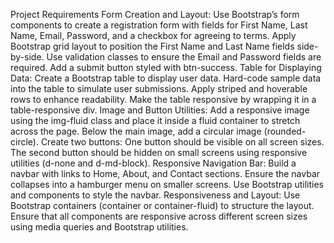 Project Requirements
Form Creation and Layout:
Use Bootstrap’s form components to create a registration form with fields for First Name, Last Name, Email, Password, and a checkbox for agreeing to terms.
Apply Bootstrap grid layout to position the First Name and Last Name fields side-by-side.
Use validation classes to ensure the Email and Password fields are required.
Add a submit button styled with btn-success.
Table for Displaying Data:
Create a Bootstrap table to display user data.
Hard-code sample data into the table to simulate user submissions.
Apply striped and hoverable rows to enhance readability.
Make the table responsive by wrapping it in a table-responsive div.
Image and Button Utilities:
Add a responsive image using the img-fluid class and place it inside a fluid container to stretch across the page.
Below the main image, add a circular image (rounded-circle).
Create two buttons:
One button should be visible on all screen sizes.
The second button should be hidden on small screens using responsive utilities (d-none and d-md-block).
Responsive Navigation Bar:
Build a navbar with links to Home, About, and Contact sections.
Ensure the navbar collapses into a hamburger menu on smaller screens.
Use Bootstrap utilities and components to style the navbar.
Responsiveness and Layout:
Use Bootstrap containers (container or container-fluid) to structure the layout.
Ensure that all components are responsive across different screen sizes using media queries and Bootstrap utilities.
